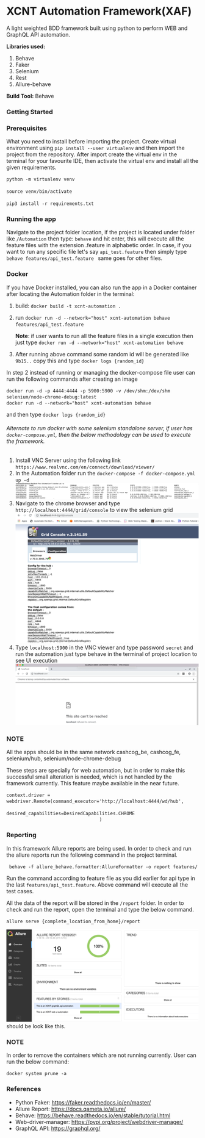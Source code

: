 # XCNT Automation Framework(XAF) #

A light weighted BDD framework built using python to perform  WEB and GraphQL API automation.

**Libraries used:**
1. Behave
2. Faker
3. Selenium
4. Rest
5. Allure-behave

**Build Tool:** Behave

### Getting Started ###

### Prerequisites

What you need to install before importing the project.
    Create virtual environment using
``
pip install --user virtualenv
``
and then import the project from the repository. 
After import create the virtual env in the terminal for your favourite IDE, then activate the virtual env and install all the given requirements.
```pythonverboseregexp
python -m virtualenv venv
 
source venv/bin/activate
    
pip3 install -r requirements.txt 
```

### Running the app
Navigate to the project folder location, if the project is located under folder like `/Automation`
   then type:
`behave` and hit enter, this will execute all the feature files with the extension .feature in alphabetic order.
   In case, if you want to run any specific file let's say `api_test.feature` then simply type ``behave features/api_test.feature ``
   same goes for other files.


### Docker
If you have Docker installed, you can also run the app in a Docker container after locating the Automation folder in the terminal:

1. build: `docker build -t xcnt-automation .`
2. run `docker run -d --network="host" xcnt-automation behave features/api_test.feature`
   
    **Note**: if user wants to run all the feature files in a single execution then just type `docker run -d --network="host" xcnt-automation behave`
3. After running above command some random id will be generated like `9b15..` copy this and type `docker logs {random_id}`

In step 2 instead of running or managing the docker-compose file user can run the following commands after creating an image

```buildoutcfg
docker run -d -p 4444:4444 -p 5900:5900 -v /dev/shm:/dev/shm selenium/node-chrome-debug:latest
docker run -d --network="host" xcnt-automation behave   
```
and then type `docker logs {random_id}`

###### Alternate to run docker with some selenium standalone server, if user has `docker-compose.yml`, then the below methodology can be used to execute the framework.
1. Install VNC Server using the following link `https://www.realvnc.com/en/connect/download/viewer/`
2. In the Automation folder run the `docker-compose -f docker-compose.yml up -d`
   ![img_3.png](img_3.png)
3. Navigate to the chrome browser and type `http://localhost:4444/grid/console` to view the selenium grid
   ![img_1.png](img_1.png)
4. Type `localhost:5900` in the VNC viewer and type password `secret` and run the automation just type behave in the terminal of project location to see UI execution
   ![img_2.png](img_2.png)

### NOTE 
All the apps should be in the same network cashcog_be, cashcog_fe, selenium/hub, selenium/node-chrome-debug

These steps are specially for web automation, but in order to make this successful small alteration is needed, which is not handled by the framework currently. This feature maybe available in the near future.
```buildoutcfg
context.driver = webdriver.Remote(command_executor='http://localhost:4444/wd/hub',
                                  desired_capabilities=DesiredCapabilities.CHROME
                                  )
```

### Reporting
In this framework Allure reports are being used. In order to check and run the allure reports run the following command in the project terminal.
```buildoutcfg
 behave -f allure_behave.formatter:AllureFormatter -o report features/
```
Run the command according to feature file as you did earlier for api type in the last `features/api_test.feature`. Above command will execute all the test cases.

All the data of the report will be stored in the `/report` folder. In order to check and run the report, open the terminal and type the below command.
```buildoutcfg
allure serve {complete_location_from_home}/report  
```
![img.png](img.png)
should be look like this.

### NOTE
In order to remove the containers which are not running currently. User can run the below command:
```
docker system prune -a 
```

### References
* Python Faker: https://faker.readthedocs.io/en/master/
* Allure Report: https://docs.qameta.io/allure/
* Behave: https://behave.readthedocs.io/en/stable/tutorial.html
* Web-driver-manager: https://pypi.org/project/webdriver-manager/
* GraphQL API: https://graphql.org/
